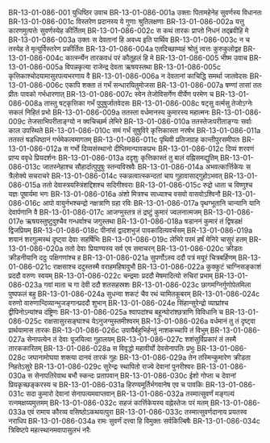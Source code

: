 BR-13-01-086-001	युधिष्ठिर उवाच
BR-13-01-086-001a	उक्ताः पितामहेनेह सुवर्णस्य विधानतः
BR-13-01-086-001c	विस्तरेण प्रदानस्य ये गुणाः श्रुतिलक्षणाः
BR-13-01-086-002a	यत्तु कारणमुत्पत्तेः सुवर्णस्येह कीर्तितम्
BR-13-01-086-002c	स कथं तारकः प्राप्तो निधनं तद्ब्रवीहि मे
BR-13-01-086-003a	उक्तः स देवतानां हि अवध्य इति पार्थिव
BR-13-01-086-003c	न च तस्येह ते मृत्युर्विस्तरेण प्रकीर्तितः
BR-13-01-086-004a	एतदिच्छाम्यहं श्रोतुं त्वत्तः कुरुकुलोद्वह
BR-13-01-086-004c	कार्त्स्न्येन तारकवधं परं कौतूहलं हि मे
BR-13-01-086-005	भीष्म उवाच
BR-13-01-086-005a	विपन्नकृत्या राजेन्द्र देवता ऋषयस्तथा
BR-13-01-086-005c	कृत्तिकाश्चोदयामासुरपत्यभरणाय वै
BR-13-01-086-006a	न देवतानां काचिद्धि समर्था जातवेदसः
BR-13-01-086-006c	एकापि शक्ता तं गर्भं सन्धारयितुमोजसा
BR-13-01-086-007a	षण्णां तासां ततः प्रीतः पावको गर्भधारणात्
BR-13-01-086-007c	स्वेन तेजोविसर्गेण वीर्येण परमेण च
BR-13-01-086-008a	तास्तु षट्कृत्तिका गर्भं पुपुषुर्जातवेदसः
BR-13-01-086-008c	षट्सु वर्त्मसु तेजोऽग्नेः सकलं निहितं प्रभो
BR-13-01-086-009a	ततस्ता वर्धमानस्य कुमारस्य महात्मनः
BR-13-01-086-009c	तेजसाभिपरीताङ्ग्यो न क्वचिच्छर्म लेभिरे
BR-13-01-086-010a	ततस्तेजःपरीताङ्ग्यः सर्वाः काल उपस्थिते
BR-13-01-086-010c	समं गर्भं सुषुविरे कृत्तिकास्ता नरर्षभ
BR-13-01-086-011a	ततस्तं षडधिष्ठानं गर्भमेकत्वमागतम्
BR-13-01-086-011c	पृथिवी प्रतिजग्राह कान्तीपुरसमीपतः
BR-13-01-086-012a	स गर्भो दिव्यसंस्थानो दीप्तिमान्पावकप्रभः
BR-13-01-086-012c	दिव्यं शरवणं प्राप्य ववृधे प्रियदर्शनः
BR-13-01-086-013a	ददृशुः कृत्तिकास्तं तु बालं वह्निसमद्युतिम्
BR-13-01-086-013c	जातस्नेहाश्च सौहार्दात्पुपुषुः स्तन्यविस्रवैः
BR-13-01-086-014a	अभवत्कार्त्तिकेयः स त्रैलोक्ये सचराचरे
BR-13-01-086-014c	स्कन्नत्वात्स्कन्दतां चाप गुहावासाद्गुहोऽभवत्
BR-13-01-086-015a	ततो देवास्त्रयस्त्रिंशद्दिशश्च सदिगीश्वराः
BR-13-01-086-015c	रुद्रो धाता च विष्णुश्च यज्ञः पूषार्यमा भगः
BR-13-01-086-016a	अंशो मित्रश्च साध्याश्च वसवो वासवोऽश्विनौ
BR-13-01-086-016c	आपो वायुर्नभश्चन्द्रो नक्षत्राणि ग्रहा रविः
BR-13-01-086-017a	पृथग्भूतानि चान्यानि यानि देवार्पणानि वै
BR-13-01-086-017c	आजग्मुस्तत्र तं द्रष्टुं कुमारं ज्वलनात्मजम्
BR-13-01-086-017e	ऋषयस्तुष्टुवुश्चैव गन्धर्वाश्च जगुस्तथा
BR-13-01-086-018a	षडाननं कुमारं तं द्विषडक्षं द्विजप्रियम्
BR-13-01-086-018c	पीनांसं द्वादशभुजं पावकादित्यवर्चसम्
BR-13-01-086-019a	शयानं शरगुल्मस्थं दृष्ट्वा देवाः सहर्षिभिः
BR-13-01-086-019c	लेभिरे परमं हर्षं मेनिरे चासुरं हतम्
BR-13-01-086-020a	ततो देवाः प्रियाण्यस्य सर्व एव समाचरन्
BR-13-01-086-020c	क्रीडतः क्रीडनीयानि ददुः पक्षिगणांश्च ह
BR-13-01-086-021a	सुपर्णोऽस्य ददौ पत्रं मयूरं चित्रबर्हिणम्
BR-13-01-086-021c	राक्षसाश्च ददुस्तस्मै वराहमहिषावुभौ
BR-13-01-086-022a	कुक्कुटं चाग्निसङ्काशं प्रददौ वरुणः स्वयम्
BR-13-01-086-022c	चन्द्रमाः प्रददौ मेषमादित्यो रुचिरां प्रभाम्
BR-13-01-086-023a	गवां माता च गा देवी ददौ शतसहस्रशः
BR-13-01-086-023c	छागमग्निर्गुणोपेतमिला पुष्पफलं बहु
BR-13-01-086-024a	सुधन्वा शकटं चैव रथं चामितकूबरम्
BR-13-01-086-024c	वरुणो वारुणान्दिव्यान्भुजङ्गान्प्रददौ शुभान्
BR-13-01-086-024e	सिंहान्सुरेन्द्रो व्याघ्रांश्च द्वीपिनोऽन्यांश्च दंष्ट्रिणः
BR-13-01-086-025a	श्वापदांश्च बहून्घोरांश्छत्राणि विविधानि च
BR-13-01-086-025c	राक्षसासुरसङ्घाश्च येऽनुजग्मुस्तमीश्वरम्
BR-13-01-086-026a	वर्धमानं तु तं दृष्ट्वा प्रार्थयामास तारकः
BR-13-01-086-026c	उपायैर्बहुभिर्हन्तुं नाशकच्चापि तं विभुम्
BR-13-01-086-027a	सेनापत्येन तं देवाः पूजयित्वा गुहालयम्
BR-13-01-086-027c	शशंसुर्विप्रकारं तं तस्मै तारककारितम्
BR-13-01-086-028a	स विवृद्धो महावीर्यो देवसेनापतिः प्रभुः
BR-13-01-086-028c	जघानामोघया शक्त्या दानवं तारकं गुहः
BR-13-01-086-029a	तेन तस्मिन्कुमारेण क्रीडता निहतेऽसुरे
BR-13-01-086-029c	सुरेन्द्रः स्थापितो राज्ये देवानां पुनरीश्वरः
BR-13-01-086-030a	स सेनापतिरेवाथ बभौ स्कन्दः प्रतापवान्
BR-13-01-086-030c	ईशो गोप्ता च देवानां प्रियकृच्छङ्करस्य च
BR-13-01-086-031a	हिरण्यमूर्तिर्भगवानेष एव च पावकिः
BR-13-01-086-031c	सदा कुमारो देवानां सेनापत्यमवाप्तवान्
BR-13-01-086-032a	तस्मात्सुवर्णं मङ्गल्यं रत्नमक्षय्यमुत्तमम्
BR-13-01-086-032c	सहजं कार्त्तिकेयस्य वह्नेस्तेजः परं मतम्
BR-13-01-086-033a	एवं रामाय कौरव्य वसिष्ठोऽकथयत्पुरा
BR-13-01-086-033c	तस्मात्सुवर्णदानाय प्रयतस्व नराधिप
BR-13-01-086-034a	रामः सुवर्णं दत्त्वा हि विमुक्तः सर्वकिल्बिषैः
BR-13-01-086-034c	त्रिविष्टपे महत्स्थानमवापासुलभं नरैः
